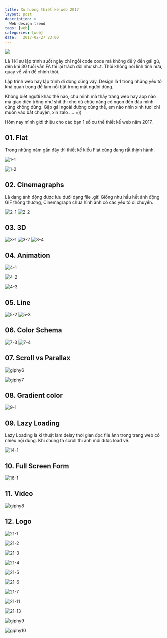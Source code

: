 ```yaml
---
title: Xu hướng thiết kế web 2017
layout: post
description: >
  Web design trend
tags: [web]
categories: [web]
date:   2017-02-27 23:00
---
```


![](https://cloud.githubusercontent.com/assets/5398914/23362744/96c70c20-fd3a-11e6-97f9-12f4eb6224fc.jpg)


Là 1 kĩ sư lập trình suốt ngày chỉ ngồi code code mà không để ý đến gái gú, đến khi 30 tuổi vẫn FA thì lại trách đời như sh..t.  Thôi  không nói linh tinh nữa, quay về vấn đề chính thôi.

Lập trình web hay lập trình di động cũng vậy. Design là 1 trong những yếu tố khá quan trọng để làm nổi bật trong mắt người dùng.

Không biết người khác thế nào, chứ mình mà thấy trang web hay app nào mà giao diện trông như shit thì cho dù chức năng có ngon đến đâu mình cũng không dùng. Gặp gái ngoài đường cũng thế, em nào nhìn xinh tươi chỉ muốn vào bắt chuyện, xin zalo .... =))

Hôm nay mình giới thiệu cho các bạn 1 số xu thế thiết kế web năm 2017.

## 01. Flat
Trong những năm gần đây thì thiết kế kiểu Flat cũng đang rất thịnh hành. 

![1-1](https://cloud.githubusercontent.com/assets/5398914/23363440/fdc624da-fd3d-11e6-903d-41528f498129.jpg)

![1-2](https://cloud.githubusercontent.com/assets/5398914/23363442/ffa4c2ca-fd3d-11e6-9781-4ef7d7080d4e.jpg)

## 02. Cinemagraphs

Là dạng ảnh động được lưu dưới dạng file .gif. Giống như hầu hết ảnh động GIF thông thường, Cinemagraph chứa hình ảnh có các yếu tố di chuyển.

![2-1](https://cloud.githubusercontent.com/assets/5398914/23363552/8551ced6-fd3e-11e6-8661-e8b2cf99d412.gif)
![2-2](https://cloud.githubusercontent.com/assets/5398914/23363554/866ec292-fd3e-11e6-8034-92510dfee48f.gif)

## 03. 3D

![3-1](https://cloud.githubusercontent.com/assets/5398914/23363591/c739b25a-fd3e-11e6-879c-82205d0fbfa5.jpg)
![3-2](https://cloud.githubusercontent.com/assets/5398914/23363593/c743c8c6-fd3e-11e6-94d5-fedd33932786.jpg)
![3-4](https://cloud.githubusercontent.com/assets/5398914/23363592/c742c3ae-fd3e-11e6-9f1d-628b1c14e6cf.jpg)

## 04. Animation

![4-1](https://cloud.githubusercontent.com/assets/5398914/23363628/f620b848-fd3e-11e6-8c6c-5040cb459335.gif)

![4-2](https://cloud.githubusercontent.com/assets/5398914/23363629/f6229834-fd3e-11e6-9a26-ac8bc0c71feb.gif)

![4-3](https://cloud.githubusercontent.com/assets/5398914/23363630/f62891da-fd3e-11e6-856e-00759607fa0d.gif)

## 05. Line

![5-2](https://cloud.githubusercontent.com/assets/5398914/23363717/5ecb66b8-fd3f-11e6-9cea-91b931415172.jpg)
![5-3](https://cloud.githubusercontent.com/assets/5398914/23363721/609b7af0-fd3f-11e6-8caa-8cb813df1930.jpg)

## 06. Color Schema

![7-3](https://cloud.githubusercontent.com/assets/5398914/23363756/8e69f434-fd3f-11e6-83e6-e86db03480cd.jpg)
![7-4](https://cloud.githubusercontent.com/assets/5398914/23363757/8e7b625a-fd3f-11e6-9768-957fa60ef2ec.jpg)

## 07. Scroll vs Parallax

![giphy6](https://cloud.githubusercontent.com/assets/5398914/23363799/c3d1c6c4-fd3f-11e6-8344-2ae2564604d6.gif)

![giphy7](https://cloud.githubusercontent.com/assets/5398914/23363801/c4171210-fd3f-11e6-9701-ff0557083d3c.gif)

## 08. Gradient color

![9-1](https://cloud.githubusercontent.com/assets/5398914/23363846/f77e7dd2-fd3f-11e6-85c3-5daa32f6ae7f.jpg)


## 09. Lazy Loading

Lazy Loading là kĩ thuật làm delay thời gian đọc file ảnh trong trang web có nhiều nội dung. Khi chúng ta scroll thì ảnh mới được load về.

![14-1](https://cloud.githubusercontent.com/assets/5398914/23363929/5a009abc-fd40-11e6-9362-1963118986b8.jpg)

## 10. Full Screen Form

![16-1](https://cloud.githubusercontent.com/assets/5398914/23363960/7d176e86-fd40-11e6-81a7-14d2c73e5b6f.jpg)


## 11. Video

![giphy8](https://cloud.githubusercontent.com/assets/5398914/23363990/952f0c86-fd40-11e6-8511-21a176529473.gif)


## 12. Logo

![21-1](https://cloud.githubusercontent.com/assets/5398914/23364081/fcfc38e8-fd40-11e6-96b6-25ae48676f66.jpg)

![21-2](https://cloud.githubusercontent.com/assets/5398914/23364082/fcff3098-fd40-11e6-97ca-f8e35838093e.jpg)

![21-3](https://cloud.githubusercontent.com/assets/5398914/23364083/fd02a192-fd40-11e6-917f-66cffd1931e4.jpg)

![21-4](https://cloud.githubusercontent.com/assets/5398914/23364084/fd06ac10-fd40-11e6-8c68-0ddcd2e5bdf3.jpg)

![21-5](https://cloud.githubusercontent.com/assets/5398914/23364085/fd097aee-fd40-11e6-96f6-9aa90ce7718c.jpg)

![21-6](https://cloud.githubusercontent.com/assets/5398914/23364086/fd0cfa3e-fd40-11e6-99c4-57822ae3b76c.jpg)

![21-7](https://cloud.githubusercontent.com/assets/5398914/23364088/fd2babe6-fd40-11e6-8267-99203c9b19ed.jpg)

![21-11](https://cloud.githubusercontent.com/assets/5398914/23364087/fd2b4552-fd40-11e6-8daf-02e2768cc084.jpg)

![21-13](https://cloud.githubusercontent.com/assets/5398914/23364089/fd2ff11a-fd40-11e6-99de-b6222cf00f14.jpg)

![giphy9](https://cloud.githubusercontent.com/assets/5398914/23364107/0487728a-fd41-11e6-8a05-b6a5ea12b52f.gif)

![giphy10](https://cloud.githubusercontent.com/assets/5398914/23364108/04b34928-fd41-11e6-8ff4-3bc02d567164.gif)
